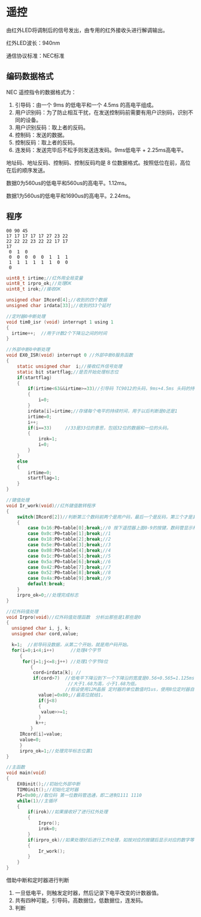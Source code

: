 # 遥控

由红外LED将调制后的信号发出，由专用的红外接收头进行解调输出。

红外LED波长：940nm

通信协议标准：NEC标准

## 编码数据格式

NEC 遥控指令的数据格式为：

1. 引导码：由一个 9ms 的低电平和一个 4.5ms 的高电平组成。
2. 用户识别码：为了防止相互干扰，在发送控制码前需要有用户识别码，识别不同的设备。
3. 用户识别反码：取上者的反码。
4. 控制码：发送的数据。
5. 控制反码：取上者的反码。
6. 连发码：发送完毕后不松手则发送连发码。9ms低电平 + 2.25ms高电平。

地址码、地址反码、控制码、控制反码均是 8 位数据格式。按照低位在前，高位在后的顺序发送。 

数据0为560us的低电平和560us的高电平。1.12ms。

数据1为560us的低电平和1690us的高电平。2.24ms。

 ## 程序

```
00 90 45
17 17 17 17 17 27 23 22
22 22 22 23 22 22 17 17
17
 0  1  0
 0  0  0  0  0  1  1  1 
 1  1  1  1  1  1  0  0 
 0
```

```c
uint8_t irtime;//红外用全局变量
uint8_t irpro_ok;//处理OK
uint8_t irok;//接收OK

unsigned char IRcord[4];//收到的四个数据
unsigned char irdata[33];//收到的33个延时

//定时器0中断处理
void tim0_isr (void) interrupt 1 using 1
{
  irtime++;  //用于计数2个下降沿之间的时间
}

//外部中断0中断处理
void EX0_ISR(void) interrupt 0 //外部中断0服务函数
{
	static unsigned char  i;//接收红外信号处理
	static bit startflag;//是否开始处理标志位
    if(startflag)
    {
        if(irtime<63&&irtime>=33)//引导码 TC9012的头码，9ms+4.5ms 头码的持续时间的范围，33(8.448ms)<63(16.128ms)，
		{
			i=0;       
        }
		irdata[i]=irtime;//存储每个电平的持续时间，用于以后判断是0还是1
		irtime=0;
		i++;
		if(i==33)	  //33是33位的意思，包括32位的数据和一位的头码。
		{
			irok=1;
			i=0;
		}
	}
    else
	{
		irtime=0;
		startflag=1;
	}
}

//键值处理
void Ir_work(void)//红外键值散转程序
{
	switch(IRcord[2])//判断第三个数码前两个是用户码，最后一个是反码，第三个才是真正的数据码。
	{
		case 0x16:P0=table[0];break;//0 按下遥控器上面0-9的按键，数码管显示相应的按键值
		case 0x0c:P0=table[1];break;//1 
		case 0x18:P0=table[2];break;//2
		case 0x5e:P0=table[3];break;//3
		case 0x08:P0=table[4];break;//4
		case 0x1c:P0=table[5];break;//5
		case 0x5a:P0=table[6];break;//6
		case 0x42:P0=table[7];break;//7
		case 0x52:P0=table[8];break;//8
		case 0x4a:P0=table[9];break;//9
        default:break;
	}
	irpro_ok=0;//处理完成标志
}

//红外码值处理
void Irpro(void)//红外码值处理函数	分析出那些是1那些是0
{ 
  unsigned char i, j, k;
  unsigned char cord,value;

  k=1;	//前导码没数据，从第二个开始，就是用户码开始。
  for(i=0;i<4;i++)      //处理4个字节
     {
      for(j=1;j<=8;j++) //处理1个字节8位
         {
          cord=irdata[k]; //
          if(cord>7)  //低电平下降沿到下一个下降沿的宽度是0.56+0.565=1.125ms，高电平则是0.56+1.69=2.25ms，同样我们也给出一个范围用于区分它们，可以这样识别 （1.125ms + 2.25ms ）/ 2=1.68ms, 
                       //大于1.68为高，小于1.68为低。
			          //假设使用12M晶振 定时器的单位数值时1us，使用8位定时器自动重装，将得到每个定时周期0.256ms的时长， 1.68/0.256=6.59，约等于7.也就是 定时器0计数次数。
            value|=0x80;//最高位就给1，
			if(j<8)
		    {
			 value>>=1;
			}
           k++;
         }
     IRcord[i]=value;
     value=0;     
     } 
	 irpro_ok=1;//处理完毕标志位置1
}

//主函数
void main(void)
{
	EX0init();//初始化外部中断
	TIM0init();//初始化定时器
	P1=0x00;//取位码 第一位数码管选通，即二进制1111 1110
	while(1)//主循环
    {
    	if(irok)//如果接收好了进行红外处理
		{   
	   		Irpro();
 	   		irok=0;
		}
    	if(irpro_ok)//如果处理好后进行工作处理，如按对应的按键后显示对应的数字等
		{
	   		Ir_work();
  		}
    }
}
```





借助中断和定时器进行判断

1. 一旦低电平，则触发定时器，然后记录下电平改变的计数器值。
2. 共有四种可能，引导码，高数据位，低数据位，连发码。
3. 判断


